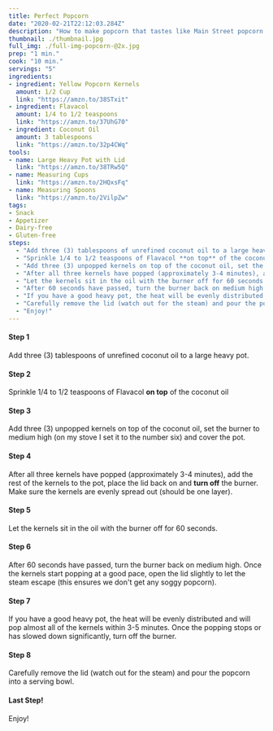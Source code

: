 ```yaml
---
title: Perfect Popcorn
date: "2020-02-21T22:12:03.284Z"
description: "How to make popcorn that tastes like Main Street popcorn from Disneyland or the best movie theater popcorn you've ever had."
thumbnail: ./thumbnail.jpg
full_img: ./full-img-popcorn-@2x.jpg
prep: "1 min."
cook: "10 min."
servings: "5"
ingredients:
- ingredient: Yellow Popcorn Kernels
  amount: 1/2 Cup
  link: "https://amzn.to/38STxit"
- ingredient: Flavacol
  amount: 1/4 to 1/2 teaspoons
  link: "https://amzn.to/37UhG70"
- ingredient: Coconut Oil
  amount: 3 tablespoons
  link: "https://amzn.to/32p4CWq"
tools:
- name: Large Heavy Pot with Lid
  link: "https://amzn.to/38TRw5Q"
- name: Measuring Cups
  link: "https://amzn.to/2HQxsFq"
- name: Measuring Spoons
  link: "https://amzn.to/2VilpZw"
tags:
- Snack
- Appetizer
- Dairy-free
- Gluten-free
steps:
  - "Add three (3) tablespoons of unrefined coconut oil to a large heavy pot."
  - "Sprinkle 1/4 to 1/2 teaspoons of Flavacol **on top** of the coconut oil"
  - "Add three (3) unpopped kernels on top of the coconut oil, set the burner to medium high (on my stove I set it to the number six) and cover the pot."
  - "After all three kernels have popped (approximately 3-4 minutes), add the rest of the kernels to the pot, place the lid back on and **turn off** the burner. Make sure the kernels are evenly spread out (should be one layer)."
  - "Let the kernels sit in the oil with the burner off for 60 seconds."
  - "After 60 seconds have passed, turn the burner back on medium high. Once the kernels start popping at a good pace, open the lid slightly to let the steam escape (this ensures we don't get any soggy popcorn)."
  - "If you have a good heavy pot, the heat will be evenly distributed and will pop almost all of the kernels within 3-5 minutes. Once the popping stops or has slowed down significantly, turn off the burner."
  - "Carefully remove the lid (watch out for the steam) and pour the popcorn into a serving bowl."
  - "Enjoy!"
---
```


#### Step 1

Add three (3) tablespoons of unrefined coconut oil to a large heavy pot.

#### Step 2

Sprinkle 1/4 to 1/2 teaspoons of Flavacol **on top** of the coconut oil

#### Step 3

Add three (3) unpopped kernels on top of the coconut oil, set the burner to medium high (on my stove I set it to the number six) and cover the pot.

#### Step 4

After all three kernels have popped (approximately 3-4 minutes), add the rest of the kernels to the pot, place the lid back on and **turn off** the burner. Make sure the kernels are evenly spread out (should be one layer).

#### Step 5

Let the kernels sit in the oil with the burner off for 60 seconds.

#### Step 6

After 60 seconds have passed, turn the burner back on medium high. Once the kernels start popping at a good pace, open the lid slightly to let the steam escape (this ensures we don't get any soggy popcorn).

#### Step 7

If you have a good heavy pot, the heat will be evenly distributed and will pop almost all of the kernels within 3-5 minutes. Once the popping stops or has slowed down significantly, turn off the burner.

#### Step 8

Carefully remove the lid (watch out for the steam) and pour the popcorn into a serving bowl.

#### Last Step!

Enjoy!
